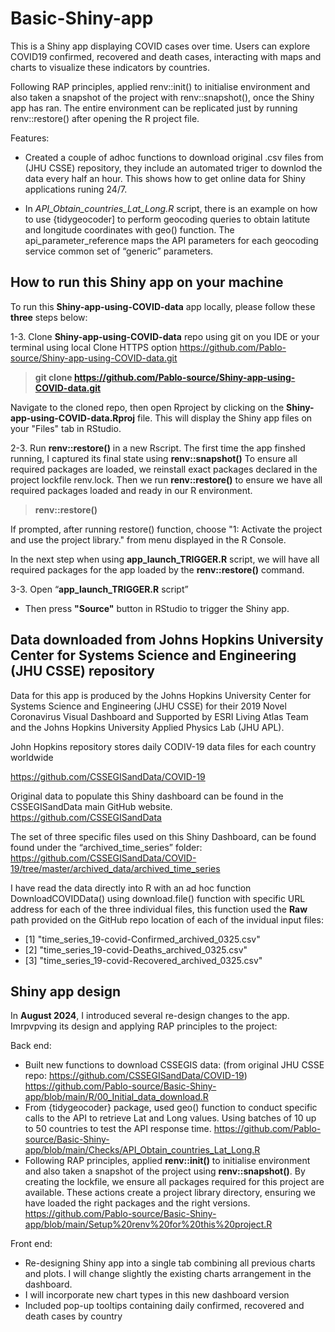 # Basic-Shiny-app
This is a Shiny app displaying COVID cases over time. Users can explore COVID19 confirmed, recovered and death cases, interacting with maps and charts to visualize these indicators by countries.

Following RAP principles, applied renv::init() to initialise environment and also taken a snapshot of the project with renv::snapshot(), once the Shiny app has ran. The entire environment can be replicated just by running renv::restore() after opening the R project file.

Features:  

- Created a couple of adhoc functions to download original .csv files from (JHU CSSE) repository, they include an automated triger to downlod the data every half an hour. This shows how to get online data for Shiny applications runing 24/7. 

- In  *API_Obtain_countries_Lat_Long.R* script, there is an example on how to use {tidygeocoder] to perform geocoding queries to obtain latitute and longitude coordinates with geo() function. The api_parameter_reference maps the API parameters for each geocoding service common set of “generic” parameters.
  
## How to run this Shiny app on your machine

To run this **Shiny-app-using-COVID-data** app locally, please follow these **three** steps below:

1-3. Clone **Shiny-app-using-COVID-data** repo using git on you IDE or your terminal using local Clone HTTPS option
<https://github.com/Pablo-source/Shiny-app-using-COVID-data.git>

> **git clone https://github.com/Pablo-source/Shiny-app-using-COVID-data.git**

Navigate to the cloned repo, then open Rproject by clicking on the **Shiny-app-using-COVID-data.Rproj** file. This will display the Shiny app files on your "Files" tab in RStudio.

2-3. Run **renv::restore()** in a new Rscript. The first time the app finshed running, I captured its final state using **renv::snapshot()**
To ensure all required packages are loaded, we reinstall exact packages declared in the project lockfile renv.lock.
Then we run **renv::restore()** to ensure we have all required packages loaded and ready in our R environment.

> **renv::restore()**

If prompted, after running restore() function, choose "1: Activate the project and use the project library." from menu displayed in the R Console.

In the next step when using **app_launch_TRIGGER.R** script, we will have all required packages for the app loaded by the **renv::restore()** command.

3-3. Open “**app_launch_TRIGGER.R** script”
- Then  press **"Source"** button in RStudio to trigger the Shiny app.

## Data downloaded from Johns Hopkins University Center for Systems Science and Engineering (JHU CSSE) repository

Data for this app is produced by the Johns Hopkins University Center for Systems Science and Engineering (JHU CSSE) for their 2019 Novel Coronavirus Visual Dashboard and Supported by ESRI Living Atlas Team and the Johns Hopkins University Applied Physics Lab (JHU APL).

John Hopkins repository stores daily CODIV-19 data files for each country worldwide

https://github.com/CSSEGISandData/COVID-19 

Original data to populate this Shiny dashboard can be found in the CSSEGISandData main GitHub website. <https://github.com/CSSEGISandData>

The set of three specific files used on this Shiny Dashboard, can be found found under the  “archived_time_series” folder: <https://github.com/CSSEGISandData/COVID-19/tree/master/archived_data/archived_time_series>

I have read the data directly into R with an ad hoc function DownloadCOVIDData() using download.file() function with specific URL address for each of the three individual files, this function used the **Raw** path provided on the GitHub repo location of each of the invidual input files: 

- [1] "time_series_19-covid-Confirmed_archived_0325.csv"
- [2] "time_series_19-covid-Deaths_archived_0325.csv"   
- [3] "time_series_19-covid-Recovered_archived_0325.csv"

## Shiny app design

In **August 2024**, I introduced several re-design changes to the app. Imrpvpving its design and applying RAP principles to the project: 

Back end:
-   Built new functions to download CSSEGIS data: (from original JHU CSSE repo: https://github.com/CSSEGISandData/COVID-19)
https://github.com/Pablo-source/Basic-Shiny-app/blob/main/R/00_Initial_data_download.R
-   From {tidygeocoder} package, used geo() function to conduct specific calls to the API to retrieve Lat and Long values. Using batches of 10 up to 50 countries to test the API response time.
https://github.com/Pablo-source/Basic-Shiny-app/blob/main/Checks/API_Obtain_countries_Lat_Long.R 
-	Following RAP principles, applied **renv::init()** to initialise environment and also taken a snapshot of the project using **renv::snapshot()**. By creating the lockfile, we ensure all packages required for this project are available. These actions create a  project library directory, ensuring we have loaded the right packages and the right versions. 
https://github.com/Pablo-source/Basic-Shiny-app/blob/main/Setup%20renv%20for%20this%20project.R

Front end:
- Re-designing Shiny app into a single tab combining all previous charts and plots. I will change slightly the existing charts arrangement in the dashboard.
- I will incorporate new chart types in this new dashboard version
- Included pop-up tooltips containing daily confirmed, recovered and death cases by country

